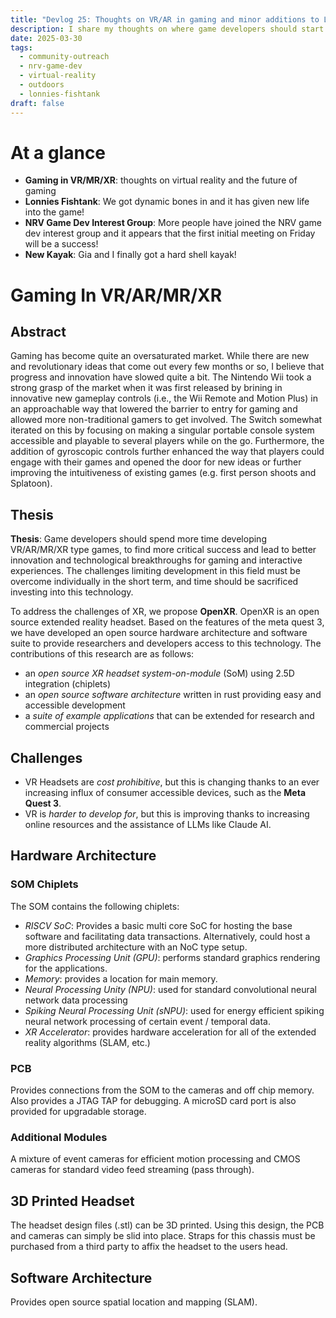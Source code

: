 ```yaml
---
title: "Devlog 25: Thoughts on VR/AR in gaming and minor additions to Lonnies Fishtank"
description: I share my thoughts on where game developers should start spending their time to stand out in an oversaturated market, and provide minor updates on Lonnies Fishtank, NRV Game Dev, and life
date: 2025-03-30
tags:
  - community-outreach
  - nrv-game-dev
  - virtual-reality
  - outdoors
  - lonnies-fishtank
draft: false
---
```


# At a glance 
- **Gaming in VR/MR/XR**: thoughts on virtual reality and the future of gaming
- **Lonnies Fishtank**: We got dynamic bones in and it has given new life into the game!
- **NRV Game Dev Interest Group**: More people have joined the NRV game dev interest group and it appears that the first initial meeting on Friday will be a success!
- **New Kayak**: Gia and I finally got a hard shell kayak!


# Gaming In VR/AR/MR/XR

## Abstract

Gaming has become quite an oversaturated market. While there are new and revolutionary ideas that come out every few months or so, I believe that progress and innovation have slowed quite a bit. The Nintendo Wii took a strong grasp of the market when it was first released by brining in innovative new gameplay controls (i.e., the Wii Remote and Motion Plus) in an approachable way that lowered the barrier to entry for gaming and allowed more non-traditional gamers to get involved. The Switch somewhat iterated on this by focusing on making a singular portable console system accessible and playable to several players while on the go. Furthermore, the addition of gyroscopic controls further enhanced the way that players could engage with their games and opened the door for new ideas or further improving the intuitiveness of existing games (e.g. first person shoots and Splatoon).

## Thesis

**Thesis**: Game developers should spend more time developing VR/AR/MR/XR type games, to find more critical success and lead to better innovation and technological breakthroughs for gaming and interactive experiences. The challenges limiting development in this field must be overcome individually in the short term, and time should be sacrificed investing into this technology.

To address the challenges of XR, we propose **OpenXR**. OpenXR is an open source extended reality headset. Based on the features of the meta quest 3, we have developed an open source hardware architecture and software suite to provide researchers and developers access to this technology. The contributions of this research are as follows:
- an *open source XR headset system-on-module* (SoM) using 2.5D integration (chiplets)
- an *open source software architecture* written in rust providing easy and accessible development
- a *suite of example applications* that can be extended for research and commercial projects

## Challenges
- VR Headsets are *cost prohibitive*, but this is changing thanks to an ever increasing influx of consumer accessible devices, such as the **Meta Quest 3**.
- VR is *harder to develop for*, but this is improving thanks to increasing online resources and the assistance of LLMs like Claude AI.

## Hardware Architecture 

### SOM Chiplets

The SOM contains the following chiplets:
- *RISCV SoC*: Provides a basic multi core SoC for hosting the base software and facilitating data transactions. Alternatively, could host a more distributed architecture with an NoC type setup.
- *Graphics Processing Unit (GPU)*: performs standard graphics rendering for the applications.
- *Memory*: provides a location for main memory.
- *Neural Processing Unity (NPU)*: used for standard convolutional neural network data processing
- *Spiking Neural Processing Unit (sNPU)*: used for energy efficient spiking neural network processing of certain event / temporal data.
- *XR Accelerator*: provides hardware acceleration for all of the extended reality algorithms (SLAM, etc.)

### PCB

Provides connections from the SOM to the cameras and off chip memory. Also provides a JTAG TAP for debugging. A microSD card port is also provided for upgradable storage.

### Additional Modules

A mixture of event cameras for efficient motion processing and CMOS cameras for standard video feed streaming (pass through).

## 3D Printed Headset

The headset design files (.stl) can be 3D printed. Using this design, the PCB and cameras can simply be slid into place. Straps for this chassis must be purchased from a third party to affix the headset to the users head.

## Software Architecture

Provides open source spatial location and mapping (SLAM).